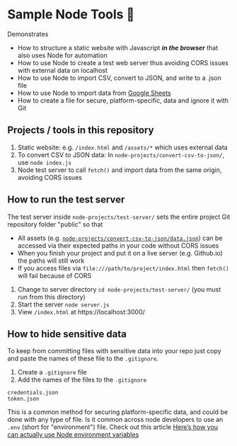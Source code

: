 


# Sample Node Tools 🦋

Demonstrates

- How to structure a static website with Javascript ***in the browser*** that also uses Node for automation
- How to use Node to create a test web server thus avoiding CORS issues with external data on localhost
- How to use Node to import CSV, convert to JSON, and write to a .json file
- How to use Node to import data from [Google Sheets](https://developers.google.com/sheets/api)
- How to create a file for secure, platform-specific, data and ignore it with Git


## Projects / tools in this repository

1. Static website: e.g. `/index.html` and `/assets/*` which uses external data
1. To convert CSV to JSON data: In `node-projects/convert-csv-to-json/`, use `node index.js`
1. Node test server to call `fetch()` and import data from the same origin, avoiding CORS issues





## How to run the test server

The test server inside `node-projects/test-server/` sets the entire project Git repository folder "public" so that

- All assets (e.g. [`node-projects/convert-csv-to-json/data.json`](https://localhost:3000/node-projects/convert-csv-to-json/data.json)) can be accessed via their expected paths in your code without CORS issues
- When you finish your project and put it on a live server (e.g. Github.io) the paths will still work
- If you access files via `file:///path/to/project/index.html` then `fetch()` will fail because of CORS

1. Change to server directory `cd node-projects/test-server/` (you must run from this directory)
1. Start the server `node server.js`
1. View `/index.html` at https://localhost:3000/







## How to hide sensitive data

To keep from committing files with sensitive data into your repo just copy and paste the names of these file to the `.gitignore`.

1. Create a `.gitignore` file
1. Add the names of the files to the `.gitignore`

```
credentials.json
token.json
```

This is a common method for securing platform-specific data, and could be done with any type of file. Is it common across node developers to use an `.env` (short for "environment") file. Check out this article [Here’s how you can actually use Node environment variables](https://www.freecodecamp.org/news/heres-how-you-can-actually-use-node-environment-variables-8fdf98f53a0a/)
